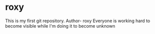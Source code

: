 # roxy
This is my first git repository.
Author- roxy 
Everyone is working hard to become visible 
while I'm doing it to become unknown 
